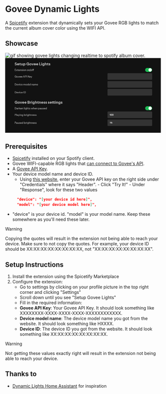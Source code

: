 # Govee Dynamic Lights

A [Spicetify](https://spicetify.app/) extension that dynamically sets your Govee RGB lights to match the current album cover color using the WIFI API.

## Showcase

<img src="img/showcase.gif" width="600" alt="gif showing govee lights changing realtime to spotify album cover.">
<img src="img/settings.png" width="600" alt="settings options screen">

## Prerequisites

- [Spicetify](https://spicetify.app/) installed on your Spotify client.
- Govee WIFI-capable RGB lights that [can connect to Govee's API](https://developer.govee.com/docs/support-product-model).
- A [Govee API Key](https://developer.govee.com/reference/apply-you-govee-api-key).
- Your device model name and device ID.
  - Using [this website](https://govee.readme.io/reference/getlightdeviceinfo), enter your Govee API key on the right side under "Credentials" where it says "Header". - Click "Try It!" - Under "Response", look for these two values
  ```json
    "device": "[your device id here]",
    "model": "[your device model here]",
  ```
- "device" is your device id. "model" is your model name. Keep these somewhere as you'll need these later.
> [!WARNING]
> Copying the quotes will result in the extension not being able to reach your device. Make sure to not copy the quotes. For example, your device ID should be XX:XX:XX:XX:XX:XX:XX:XX, not "XX:XX:XX:XX:XX:XX:XX:XX".

## Setup Instructions

1. Install the extension using the Spicetify Marketplace
2. Configure the extension:
   - Go to settings by clicking on your profile picture in the top right corner and clicking "Settings"
   - Scroll down until you see "Setup Govee Lights"
   - Fill in the required information:
   - **Govee API Key**: Your Govee API Key. It should look something like XXXXXXXX-XXXX-XXXX-XXXX-XXXXXXXXXXXX.
   - **Device model name**: The device model name you got from the website. It should look something like HXXXX.
   - **Device ID**: The device ID you got from the website. It should look something like XX:XX:XX:XX:XX:XX:XX:XX.
> [!WARNING]
> Not getting these values exactly right will result in the extension not being able to reach your device.

## Thanks to

- [Dynamic Lights Home Assistant](https://github.com/muckelba/dynamic-lights-homeassistant/) for inspiration
